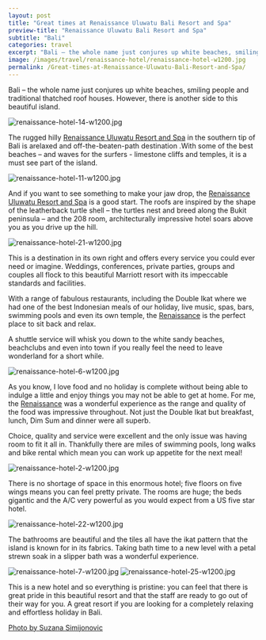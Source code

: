 ```yaml
---
layout: post
title: "Great times at Renaissance Uluwatu Bali Resort and Spa"
preview-title: "Renaissance Uluwatu Bali Resort and Spa"
subtitle: "Bali"
categories: travel
excerpt: "Bali – the whole name just conjures up white beaches, smiling people and traditional thatched roof houses. However, there is another side to this beautiful island. The rugged hilly peninsula resort of Uluwatu" 
image: /images/travel/renaissance-hotel/renaissance-hotel-w1200.jpg
permalink: /Great-times-at-Renaissance-Uluwatu-Bali-Resort-and-Spa/
---
```

Bali – the whole name just conjures up white beaches, smiling people and traditional thatched roof houses. However, there is another side to this beautiful island.

<img src="{{ '/images/travel/renaissance-hotel/renaissance-hotel-14-w1200.jpg' | prepend: SourceUrl }}" alt="renaissance-hotel-14-w1200.jpg">

<div class="row no-gutters">
    <div class="col-md-6 col-sm-12">
        <div class="post-left-image" style="background: url(../images/travel/renaissance-hotel/renaissance-hotel-4-w1200.jpg) no-repeat; background-size: cover; margin-right: 0.5rem; max-height: 800px !important"></div>
    </div>
    <div class="col-md-6 col-sm-12">
        <div class="post-right-image" style="background: url(../images/travel/renaissance-hotel/renaissance-hotel-1-w1200.jpg) no-repeat; background-size: cover; margin-left: 0.5rem; max-height: 800px !important"></div>
    </div>
</div>

The rugged hilly <a href="https://www.marriott.com/hotels/hotel-deals/details/dpsuw-renaissance-bali-uluwatu-resort-and-spa/1303907" target="_blank">Renaissance Uluwatu Resort and Spa</a> in the southern tip of Bali is arelaxed and off-the-beaten-path destination .With some of the best beaches – and waves for the surfers - limestone cliffs and temples, it is a must see part of the island.

<div class="row no-gutters">
    <div class="col-md-6 col-sm-12">
        <div class="post-left-image" style="background: url(../images/travel/renaissance-hotel/renaissance-hotel-19-w1200.jpg) no-repeat; background-size: cover; margin-right: 0.5rem; max-height: 800px !important"></div>
    </div>
    <div class="col-md-6 col-sm-12">
        <div class="post-right-image" style="background: url(../images/travel/renaissance-hotel/renaissance-hotel-18-w1200.jpg) no-repeat; background-size: cover; margin-left: 0.5rem; max-height: 800px !important"></div>
    </div>
</div>

<img src="{{ '/images/travel/renaissance-hotel/renaissance-hotel-11-w1200.jpg' | prepend: SourceUrl }}" alt="renaissance-hotel-11-w1200.jpg">

<div class="row no-gutters">
    <div class="col-md-6 col-sm-12">
        <div class="post-left-image" style="background: url(../images/travel/renaissance-hotel/renaissance-hotel-10-w1200.jpg) no-repeat; background-size: cover; margin-right: 0.5rem; max-height: 800px !important"></div>
    </div>
    <div class="col-md-6 col-sm-12">
        <div class="post-right-image" style="background: url(../images/travel/renaissance-hotel/renaissance-hotel-23-w1200.jpg) no-repeat; background-size: cover; margin-left: 0.5rem; max-height: 800px !important"></div>
    </div>
</div>

And if you want to see something to make your jaw drop, the <a href="https://www.marriott.com/hotels/hotel-deals/details/dpsuw-renaissance-bali-uluwatu-resort-and-spa/1303907" target="_blank">Renaissance Uluwatu Resort and Spa</a> is a good start. The roofs are inspired by the shape of the leatherback turtle shell – the turtles nest and breed along the Bukit peninsula – and the 208 room, architecturally impressive hotel soars above you as you drive up the hill.

<img src="{{ '/images/travel/renaissance-hotel/renaissance-hotel-21-w1200.jpg' | prepend: SourceUrl }}" alt="renaissance-hotel-21-w1200.jpg">
 
 This is a destination in its own right and offers every service you could ever need or imagine. Weddings, conferences, private parties, groups and couples all flock to this beautiful Marriott resort with its impeccable standards and facilities.

<div class="row no-gutters">
    <div class="col-md-6 col-sm-12">
        <div class="post-left-image" style="background: url(../images/travel/renaissance-hotel/renaissance-hotel-12-w1200.jpg) no-repeat; background-size: cover; margin-right: 0.5rem; max-height: 800px !important"></div>
    </div>
    <div class="col-md-6 col-sm-12">
        <div class="post-right-image" style="background: url(../images/travel/renaissance-hotel/renaissance-hotel-w1200.jpg) no-repeat; background-size: cover; margin-left: 0.5rem; max-height: 800px !important"></div>
    </div>
</div>

With a range of fabulous restaurants, including the Double Ikat where we had one of the best Indonesian meals of our holiday, live music, spas, bars, swimming pools and even its own temple, the <a href="https://www.marriott.com/hotels/hotel-deals/details/dpsuw-renaissance-bali-uluwatu-resort-and-spa/1303907" target="_blank">Renaissance</a> is the perfect place to sit back and relax.

A shuttle service will whisk you down to the white sandy beaches, beachclubs and even into town if you really feel the need to leave wonderland for a short while. 

<img src="{{ '/images/travel/renaissance-hotel/renaissance-hotel-6-w1200.jpg' | prepend: SourceUrl }}" alt="renaissance-hotel-6-w1200.jpg">

As you know, I love food and no holiday is complete without being able to indulge a little and enjoy things you may not be able to get at home. For me, the <a href="https://www.marriott.com/hotels/hotel-deals/details/dpsuw-renaissance-bali-uluwatu-resort-and-spa/1303907" target="_blank">Renaissance</a> was a wonderful experience as the range and quality of the food was impressive throughout. Not just the Double Ikat but breakfast, lunch, Dim Sum and dinner were all superb.

<div class="row no-gutters">
    <div class="col-md-6 col-sm-12">
        <div class="post-left-image" style="background: url(../images/travel/renaissance-hotel/renaissance-hotel-16-w1200.jpg) no-repeat; background-size: cover; margin-right: 0.5rem; max-height: 800px !important"></div>
    </div>
    <div class="col-md-6 col-sm-12">
        <div class="post-right-image" style="background: url(../images/travel/renaissance-hotel/renaissance-hotel-15-w1200.jpg) no-repeat; background-size: cover; margin-left: 0.5rem; max-height: 800px !important"></div>
    </div>
</div>

Choice, quality and service were excellent and the only issue was having room to fit it all in. Thankfully there are miles of swimming pools, long walks and bike rental which mean you can work up appetite for the next meal!  

<img src="{{ '/images/travel/renaissance-hotel/renaissance-hotel-2-w1200.jpg' | prepend: SourceUrl }}" alt="renaissance-hotel-2-w1200.jpg">

<div class="row no-gutters">
    <div class="col-md-6 col-sm-12">
        <div class="post-left-image" style="background: url(../images/travel/renaissance-hotel/renaissance-hotel-17-w1200.jpg) no-repeat; background-size: cover; margin-right: 0.5rem; max-height: 800px !important"></div>
    </div>
    <div class="col-md-6 col-sm-12">
        <div class="post-right-image" style="background: url(../images/travel/renaissance-hotel/renaissance-hotel-9-w1200.jpg) no-repeat; background-size: cover; margin-left: 0.5rem; max-height: 800px !important"></div>
    </div>
</div>

There is no shortage of space in this enormous hotel; five floors on five wings means you can feel pretty private. The rooms are huge; the beds gigantic and the A/C very powerful as you would expect from a US five star hotel. 

<img src="{{ '/images/travel/renaissance-hotel/renaissance-hotel-22-w1200.jpg' | prepend: SourceUrl }}" alt="renaissance-hotel-22-w1200.jpg">

<div class="row no-gutters">
    <div class="col-md-6 col-sm-12">
        <div class="post-left-image" style="background: url(../images/travel/renaissance-hotel/renaissance-hotel-24-w1200.jpg) no-repeat; background-size: cover; margin-right: 0.5rem; max-height: 800px !important"></div>
    </div>
    <div class="col-md-6 col-sm-12">
        <div class="post-right-image" style="background: url(../images/travel/renaissance-hotel/renaissance-hotel-26-w1200.jpg) no-repeat; background-size: cover; margin-left: 0.5rem; max-height: 800px !important"></div>
    </div>
</div>

The bathrooms are beautiful and the tiles all have the ikat pattern that the island is known for in its fabrics. Taking bath time to a new level with a petal strewn soak in a slipper bath was a wonderful experience.

<img src="{{ '/images/travel/renaissance-hotel/renaissance-hotel-7-w1200.jpg' | prepend: SourceUrl }}" alt="renaissance-hotel-7-w1200.jpg">

<img src="{{ '/images/travel/renaissance-hotel/renaissance-hotel-25-w1200.jpg' | prepend: SourceUrl }}" alt="renaissance-hotel-25-w1200.jpg">

This is a new hotel and so everything is pristine: you can feel that there is great pride in this beautiful resort and that the staff are ready to go out of their way for you. A great resort if you are looking for a completely relaxing and effortless holiday in Bali.

<div class="row no-gutters">
    <div class="col-md-6 col-sm-12">
        <div class="post-left-image" style="background: url(../images/travel/renaissance-hotel/renaissance-hotel-8-w1200.jpg) no-repeat; background-size: cover; margin-right: 0.5rem; max-height: 800px !important"></div>
    </div>
    <div class="col-md-6 col-sm-12">
        <div class="post-right-image" style="background: url(../images/travel/renaissance-hotel/renaissance-hotel-5-w1200.jpg) no-repeat; background-size: cover; margin-left: 0.5rem; max-height: 800px !important"></div>
    </div>
</div>

<a href="https://www.instagram.com/simisu__/" target="_blank">Photo by Suzana Simijonovic</a>